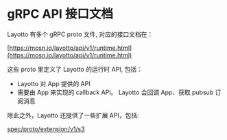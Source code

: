 # gRPC API 接口文档

Layotto 有多个 gRPC proto 文件, 对应的接口文档在：

[https://mosn.io/layotto/api/v1/runtime.html](https://mosn.io/layotto/api/v1/runtime.html)

这些 proto 里定义了 Layotto 的运行时 API, 包括：

  - Layotto 对 App 提供的 API
  - 需要由 App 来实现的 callback API。 Layotto 会回调 App、获取 pubsub 订阅消息   

除此之外，Layotto 还提供了一些扩展 API，包括:

[spec/proto/extension/v1/s3](https://mosn.io/layotto/api/v1/s3.html) 

